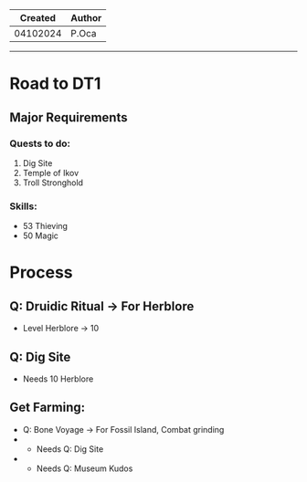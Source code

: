 | Created | Author |
| --- | --- |
| 04102024 | P.Oca |


---
# Road to DT1
## Major Requirements
### Quests to do:
1. Dig Site
2. Temple of Ikov
3. Troll Stronghold
### Skills:
- 53 Thieving
- 50 Magic

# Process
## Q: Druidic Ritual -> For Herblore
- Level Herblore -> 10
## Q: Dig Site
- Needs 10 Herblore
## Get Farming:
- Q: Bone Voyage -> For Fossil Island, Combat grinding
- - Needs Q: Dig Site
- - Needs Q: Museum Kudos

